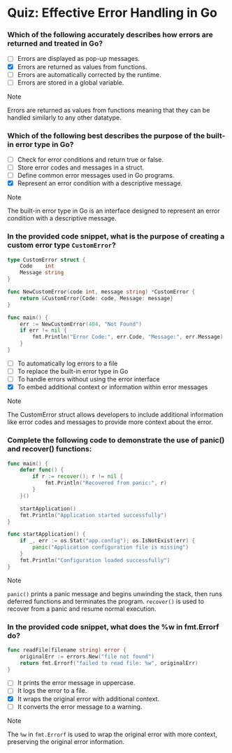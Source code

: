 # Quiz: Effective Error Handling in Go

### Which of the following accurately describes how errors are returned and treated in Go?

- [ ] Errors are displayed as pop-up messages.
- [x] Errors are returned as values from functions.
- [ ] Errors are automatically corrected by the runtime.
- [ ] Errors are stored in a global variable.

> [!NOTE]
> Errors are returned as values from functions meaning that they can be handled similarly to any other datatype.

### Which of the following best describes the purpose of the built-in error type in Go?

- [ ] Check for error conditions and return true or false.
- [ ] Store error codes and messages in a struct.
- [ ] Define common error messages used in Go programs.
- [x] Represent an error condition with a descriptive message.

> [!NOTE]
> The built-in error type in Go is an interface designed to represent an error condition with a descriptive message.

### In the provided code snippet, what is the purpose of creating a custom error type `CustomError`?

```go
type CustomError struct {
    Code    int
    Message string
}

func NewCustomError(code int, message string) *CustomError {
    return &CustomError{Code: code, Message: message}
}

func main() {
    err := NewCustomError(404, "Not Found")
    if err != nil {
        fmt.Println("Error Code:", err.Code, "Message:", err.Message)
    }
}
```

- [ ] To automatically log errors to a file
- [ ] To replace the built-in error type in Go
- [ ] To handle errors without using the error interface
- [x] To embed additional context or information within error messages

> [!NOTE]
> The CustomError struct allows developers to include additional information like error codes and messages to provide more context about the error.

### Complete the following code to demonstrate the use of panic() and recover() functions:

```go
func main() {
    defer func() {
        if r := recover(); r != nil {
            fmt.Println("Recovered from panic:", r)
        }
    }()

    startApplication()
    fmt.Println("Application started successfully")
}

func startApplication() {
    if _, err := os.Stat("app.config"); os.IsNotExist(err) {
        panic("Application configuration file is missing")
    }
    fmt.Println("Configuration loaded successfully")
}
```

> [!NOTE]
>  `panic()` prints a panic message and begins unwinding the stack, then runs deferred functions and terminates the program. `recover()` is used to recover from a panic and resume normal execution.

### In the provided code snippet, what does the %w in fmt.Errorf do?

```go
func readFile(filename string) error {
    originalErr := errors.New("file not found")
    return fmt.Errorf("failed to read file: %w", originalErr)
}
```
- [ ] It prints the error message in uppercase.
- [ ] It logs the error to a file.
- [x] It wraps the original error with additional context.
- [ ] It converts the error message to a warning.

> [!NOTE]
> The `%w` in `fmt.Errorf` is used to wrap the original error with more context, preserving the original error information.
